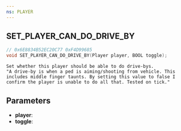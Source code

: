 ```yaml
---
ns: PLAYER
---
```

## SET_PLAYER_CAN_DO_DRIVE_BY

```c
// 0x6E8834B52EC20C77 0xF4D99685
void SET_PLAYER_CAN_DO_DRIVE_BY(Player player, BOOL toggle);
```

```
Set whether this player should be able to do drive-bys.  
"A drive-by is when a ped is aiming/shooting from vehicle. This includes middle finger taunts. By setting this value to false I confirm the player is unable to do all that. Tested on tick."  
```

## Parameters
* **player**: 
* **toggle**: 


